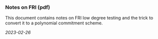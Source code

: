 ### Notes on FRI (pdf)

This document contains notes on FRI low degree testing and the trick to convert it to a polynomial commitment scheme.

*2023-02-26*
